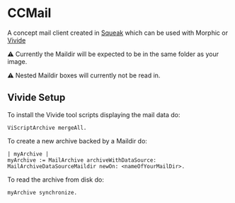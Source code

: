 # CCMail
A concept mail client created in [Squeak](http://squeak.org) which can be used with Morphic or [Vivide](https://github.com/hpi-swa/vivide)

:warning: Currently the Maildir will be expected to be in the same folder as your image.

:warning: Nested Maildir boxes will currently not be read in.

## Vivide Setup
To install the Vivide tool scripts displaying the mail data do:

```smalltalk
ViScriptArchive mergeAll.
```

To create a new archive backed by a Maildir do:

```smalltalk
| myArchive |
myArchive := MailArchive archiveWithDataSource: MailArchiveDataSourceMaildir newOn: <nameOfYourMailDir>.
```

To read the archive from disk do:

```smalltalk
myArchive synchronize.
```
